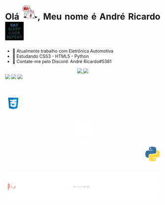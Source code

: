 <h1 align = "justify"> Olá <img src="Coelho giphy.gif" width="50px">, Meu nome é André Ricardo <img src="vida giphy.gif" width="60px"> </h1>

- 🔭 Atualmente trabalho com Eletrônica Automotiva
- 🌱 Estudando CSS3 - HTML5 - Python
- 💬 Contate-me pelo Discord: André Ricardo#5381

<div align="center">
  <a href="https://github.com/andrericardo465">
  <img height="150em" src="https://github-readme-stats.vercel.app/api?username=andrericardo465&theme=codeSTACKr&include_all_commits=true&count_private=true"/>
  <img height="150em" src="https://github-readme-stats.vercel.app/api/top-langs/?username=andrericardo465&layout=compact&langs_count=7&theme=codeSTACKr"/>
</div>
  
  <div> 
  <a href="https://www.youtube.com/channel/UCI8h10T22jZn3Yhlcc7XLDQ/videos" target="_blank"><img src="https://img.shields.io/badge/YouTube-FF0000?style=for-the-badge&logo=youtube&logoColor=white" target="_blank"></a>
  <a href="https://www.instagram.com/andre_ricardo465/" target="_blank"><img src="https://img.shields.io/badge/-Instagram-%23E4405F?style=for-the-badge&logo=instagram&logoColor=white" target="_blank"></a>
 	<a href="https://www.twitch.tv/andrericardo465" target="_blank"><img src="https://img.shields.io/badge/Twitch-9146FF?style=for-the-badge&logo=twitch&logoColor=white" target="_blank"></a>
  </div>
  
<div style="display: inline_block"><br>
  <h2 align = "justify"> <img src="CSS3 giphy.gif" width="50px"> </h2>
  <h2 align = "center"> <img src="HTML5 giphy.gif" width="50px"> </h2>
  <h2 align = "right"> <img src="Python giphy.gif" width="50px"> </h2>
  <h2 align = "center"> <img src="loading giphy.gif" width="600px"> </h2>
 
</div>
  
  
